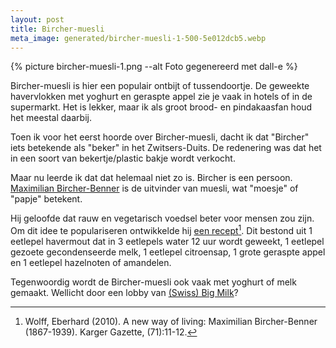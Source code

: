 ```yaml
---
layout: post
title: Bircher-muesli
meta_image: generated/bircher-muesli-1-500-5e012dcb5.webp
---
```


{% picture bircher-muesli-1.png --alt Foto gegenereerd met dall-e %}

Bircher-muesli is hier een populair ontbijt of tussendoortje. De geweekte havervlokken met yoghurt en geraspte appel zie je vaak in hotels of in de supermarkt. Het is lekker, maar ik als groot brood- en pindakaasfan houd het meestal daarbij.

Toen ik voor het eerst hoorde over Bircher-muesli, dacht ik dat "Bircher" iets betekende als "beker" in het Zwitsers-Duits. De redenering was dat het in een soort van bekertje/plastic bakje wordt verkocht.

Maar nu leerde ik dat dat helemaal niet zo is. Bircher is een persoon. [Maximilian Bircher-Benner](https://en.wikipedia.org/wiki/Maximilian_Bircher-Benner#) is de uitvinder van muesli, wat "moesje" of "papje" betekent.

Hij geloofde dat rauw en vegetarisch voedsel beter voor mensen zou zijn. Om dit idee te populariseren ontwikkelde hij [een recept](https://www.zora.uzh.ch/id/eprint/40410/1/Wolff_Bircher-Benner.pdf)[^1]. Dit bestond uit 1 eetlepel havermout dat in 3 eetlepels water 12 uur wordt geweekt, 1 eetlepel gezoete gecondenseerde melk, 1 eetlepel citroensap, 1 grote geraspte appel en 1 eetlepel hazelnoten of amandelen.

Tegenwoordig wordt de Bircher-muesli ook vaak met yoghurt of melk gemaakt. Wellicht door een lobby van [(Swiss) Big Milk](https://www.swissmilk.ch/de/rezepte-kochideen/rezepte/LM200806_89/birchermueesli/)?

[^1]: Wolff, Eberhard (2010). A new way of living: Maximilian Bircher-Benner (1867-1939). Karger Gazette, (71):11-12.
